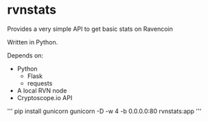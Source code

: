 # rvnstats
Provides a very simple API to get basic stats on Ravencoin

Written in Python.

Depends on:
* Python
  * Flask
  * requests
* A local RVN node
* Cryptoscope.io API


'''
pip install gunicorn
gunicorn -D -w 4 -b 0.0.0.0:80 rvnstats:app
'''
